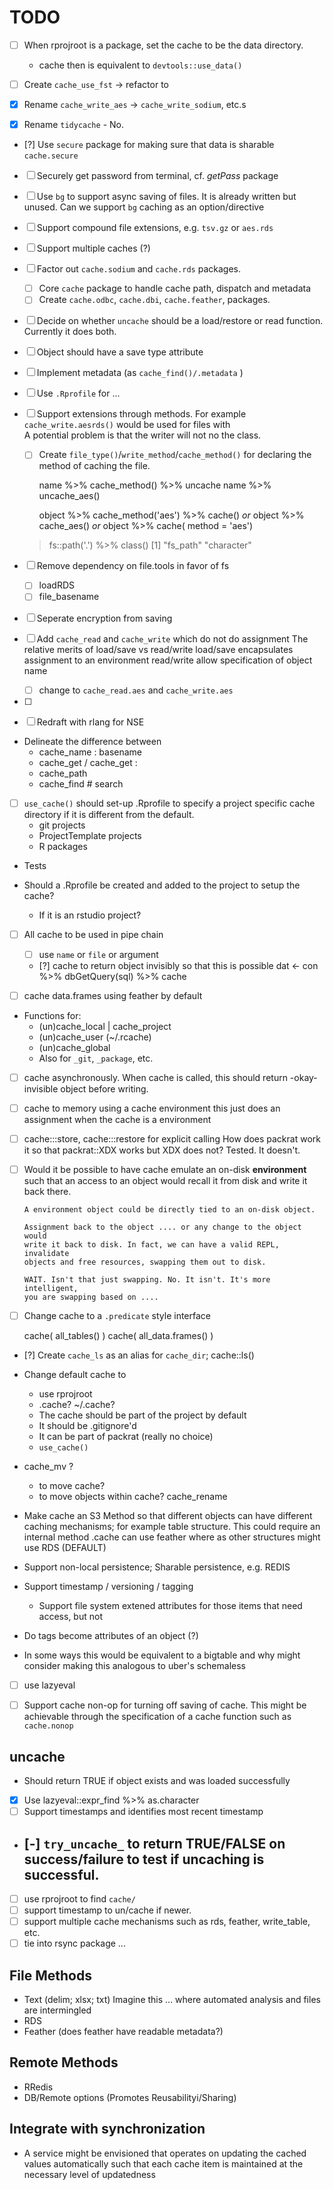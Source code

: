 # TODO

 - [ ] When rprojroot is a package, set the cache to be the data directory.
   - cache then is equivalent to `devtools::use_data()`

 - [ ] Create `cache_use_fst` -> refactor to 

 - [X] Rename `cache_write_aes` -> `cache_write_sodium`, etc.s
 
 - [X] Rename `tidycache` - No.
 
 - [?] Use `secure` package for making sure that data is sharable `cache.secure`
 
 - [ ] Securely get password from terminal, cf. *getPass* package
 
 - [ ] Use `bg` to support async saving of files. It is already written but 
       unused. Can we support `bg` caching as an option/directive 
 
 - [ ] Support compound file extensions, e.g. `tsv.gz` or `aes.rds`
 
 - [ ] Support multiple caches (?)
 
 - [ ] Factor out `cache.sodium` and `cache.rds` packages.
   - [ ] Core `cache` package to handle cache path, dispatch and metadata 
   - [ ] Create `cache.odbc`, `cache.dbi`, `cache.feather`, packages.
   
 - [ ] Decide on whether `uncache` should be a load/restore or read function. 
   Currently it does both.
 
 - [ ] Object should have a save type attribute
 
 - [ ] Implement metadata (as `cache_find()/.metadata` )
 
 - [ ] Use `.Rprofile` for ...
 
 - [ ] Support extensions through methods. 
   For example `cache_write.aesrds()` would be used for files with  
   A potential problem is that the writer will not no the class.
   - [ ] Create `file_type()`/`write_method`/`cache_method()`
     for declaring the method of caching the file. 
     
     name %>% cache_method() %>% uncache
     name %>% uncache_aes() 
     
     object %>% cache_method('aes') %>% cache() *or* 
     object %>% cache_aes() *or*
     object %>% cache( method = 'aes')

     
     
   > fs::path('.') %>% class()
   [1] "fs_path"   "character"
 
 - [ ] Remove dependency on file.tools in favor of fs
   - [ ] loadRDS
   - [ ] file_basename
   
 - [ ] Seperate encryption from saving
 
 - [ ] Add `cache_read` and `cache_write` which do not do assignment
   The relative merits of load/save vs read/write
   load/save encapsulates assignment to an environment
   read/write allow specification of object name
   - [ ] change to `cache_read.aes` and `cache_write.aes`
   
 - [ ]
 
 - [ ] Redraft with rlang for NSE 
 
 - Delineate the difference between 
   - cache_name : basename 
   - cache_get / cache_get : 
   - cache_path 
   - cache_find # search 
   
 - [ ] `use_cache()` should set-up .Rprofile to specify a project specific 
   cache directory if it is different from the default.   
   - git projects
   - ProjectTemplate projects
   - R packages
 
 - Tests 
 
 - Should a .Rprofile be created and added to the project to setup the cache?
   - If it is an rstudio project?
 
 - [ ] All cache to be used in pipe chain 
   - [ ] use `name` or `file` or argument
   - [?] cache to return object invisibly so that this is possible
      dat <- con %>% dbGetQuery(sql) %>% cache
   

 - [ ] cache data.frames using feather by default 

 - Functions for: 
    - (un)cache_local | cache_project
    - (un)cache_user (~/.rcache)
    - (un)cache_global 
    - Also for `_git`, `_package`, etc.

 - [ ] cache asynchronously. 
       When cache is called, this should return -okay- invisible object 
       before writing. 

 - [ ] cache to memory using a cache environment
       this just does an assignment when the cache is a environment
       
 - [ ] cache:::store, cache:::restore for explicit calling
   How does packrat work it so that packrat::XDX works but XDX does not?
   Tested. It doesn't.

 - [ ] Would it be possible to have cache emulate an on-disk **environment**
       such that an access to an object would recall it from disk and 
       write it back there.

       A environment object could be directly tied to an on-disk object.
       
       Assignment back to the object .... or any change to the object would
       write it back to disk. In fact, we can have a valid REPL, invalidate
       objects and free resources, swapping them out to disk.  

       WAIT. Isn't that just swapping. No. It isn't. It's more intelligent, 
       you are swapping based on ....
       

 - [ ] Change cache to a `.predicate` style interface 

    cache( all_tables() ) 
    cache( all_data.frames() ) 

 - [?] Create `cache_ls` as an alias for `cache_dir`; cache::ls() 

 - Change default cache to
   - use rprojroot
   - .cache? ~/.cache?  
   - The cache should be part of the project by default
   - It should be .gitignore'd
   - It can be part of packrat (really no choice)
   - `use_cache()`

  - cache_mv ?
    - to move cache?
    - to move objects within cache?  cache_rename 
  
 - Make cache an S3 Method so that different objects can have different caching mechanisms; for example table structure. This could require an internal method .cache
   can use feather where as other structures might use RDS (DEFAULT)
 
 - Support non-local persistence; Sharable persistence, e.g. REDIS
 
 - Support timestamp / versioning / tagging 
   - Support file system extened attributes for those items that need access, but not 
 - Do tags become attributes of an object (?)  
 - In some ways this would be equivalent to a bigtable and why might consider
     making this analogous to uber's schemaless
 - [ ] use lazyeval 

 - [ ] Support cache non-op for turning off saving of cache. This might be achievable through the specification of a cache function such as `cache.nonop` 


## uncache

 - Should return TRUE if object exists and was loaded successfully 
 - [x] Use lazyeval::expr_find %>% as.character
 - [ ] Support timestamps and identifies most recent timestamp
 - [-] `try_uncache_` to return TRUE/FALSE on success/failure to test if uncaching is successful.
   - 
 - [ ] use rprojroot to find `cache/` 
 - [ ] support timestamp to un/cache if newer. 
 - [ ] support multiple cache mechanisms such as rds, feather, write_table, etc. 
 - [ ] tie into rsync package ... 
## File Methods 
   - Text (delim; xlsx; txt)
     Imagine this ... where automated analysis and files are intermingled
   - RDS
   - Feather (does feather have readable metadata?) 


## Remote Methods
 - RRedis
 - DB/Remote options (Promotes Reusabilityi/Sharing)


## Integrate with synchronization  
 
 - A service might be envisioned that operates on updating the cached values automatically such that each 
   cache item is maintained at the necessary level of updatedness 

   

